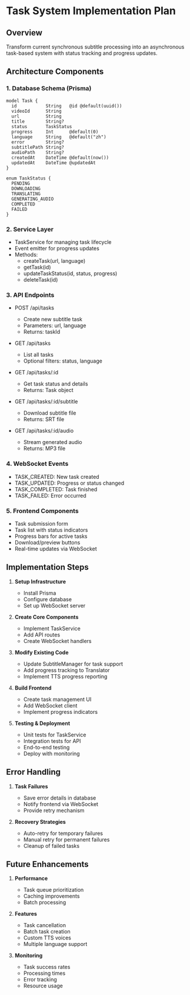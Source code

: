 # Task System Implementation Plan

## Overview
Transform current synchronous subtitle processing into an asynchronous task-based system with status tracking and progress updates.

## Architecture Components

### 1. Database Schema (Prisma)
```prisma
model Task {
  id           String   @id @default(uuid())
  videoId      String
  url          String
  title        String?
  status       TaskStatus
  progress     Int      @default(0)
  language     String   @default("zh")
  error        String?
  subtitlePath String?
  audioPath    String?
  createdAt    DateTime @default(now())
  updatedAt    DateTime @updatedAt
}

enum TaskStatus {
  PENDING
  DOWNLOADING
  TRANSLATING
  GENERATING_AUDIO
  COMPLETED
  FAILED
}
```

### 2. Service Layer
- TaskService for managing task lifecycle
- Event emitter for progress updates
- Methods:
  - createTask(url, language)
  - getTask(id)
  - updateTaskStatus(id, status, progress)
  - deleteTask(id)

### 3. API Endpoints
- POST /api/tasks
  - Create new subtitle task
  - Parameters: url, language
  - Returns: taskId

- GET /api/tasks
  - List all tasks
  - Optional filters: status, language

- GET /api/tasks/:id
  - Get task status and details
  - Returns: Task object

- GET /api/tasks/:id/subtitle
  - Download subtitle file
  - Returns: SRT file

- GET /api/tasks/:id/audio
  - Stream generated audio
  - Returns: MP3 file

### 4. WebSocket Events
- TASK_CREATED: New task created
- TASK_UPDATED: Progress or status changed
- TASK_COMPLETED: Task finished
- TASK_FAILED: Error occurred

### 5. Frontend Components
- Task submission form
- Task list with status indicators
- Progress bars for active tasks
- Download/preview buttons
- Real-time updates via WebSocket

## Implementation Steps

1. **Setup Infrastructure**
   - Install Prisma
   - Configure database
   - Set up WebSocket server

2. **Create Core Components**
   - Implement TaskService
   - Add API routes
   - Create WebSocket handlers

3. **Modify Existing Code**
   - Update SubtitleManager for task support
   - Add progress tracking to Translator
   - Implement TTS progress reporting

4. **Build Frontend**
   - Create task management UI
   - Add WebSocket client
   - Implement progress indicators

5. **Testing & Deployment**
   - Unit tests for TaskService
   - Integration tests for API
   - End-to-end testing
   - Deploy with monitoring

## Error Handling

1. **Task Failures**
   - Save error details in database
   - Notify frontend via WebSocket
   - Provide retry mechanism

2. **Recovery Strategies**
   - Auto-retry for temporary failures
   - Manual retry for permanent failures
   - Cleanup of failed tasks

## Future Enhancements

1. **Performance**
   - Task queue prioritization
   - Caching improvements
   - Batch processing

2. **Features**
   - Task cancellation
   - Batch task creation
   - Custom TTS voices
   - Multiple language support

3. **Monitoring**
   - Task success rates
   - Processing times
   - Error tracking
   - Resource usage
